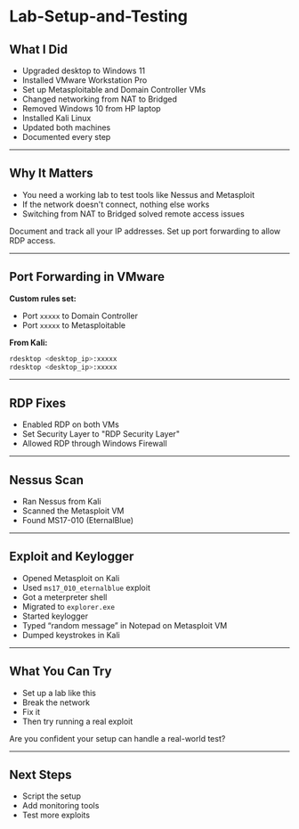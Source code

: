 # Lab-Setup-and-Testing

## What I Did

* Upgraded desktop to Windows 11
* Installed VMware Workstation Pro
* Set up Metasploitable and Domain Controller VMs
* Changed networking from NAT to Bridged
* Removed Windows 10 from HP laptop
* Installed Kali Linux
* Updated both machines
* Documented every step

---

## Why It Matters

* You need a working lab to test tools like Nessus and Metasploit
* If the network doesn't connect, nothing else works
* Switching from NAT to Bridged solved remote access issues

Document and track all your IP addresses.
Set up port forwarding to allow RDP access.

---

## Port Forwarding in VMware

**Custom rules set:**

* Port `xxxxx` to Domain Controller
* Port `xxxxx` to Metasploitable

**From Kali:**

```bash
rdesktop <desktop_ip>:xxxxx
rdesktop <desktop_ip>:xxxxx
```

---

## RDP Fixes

* Enabled RDP on both VMs
* Set Security Layer to "RDP Security Layer"
* Allowed RDP through Windows Firewall

---

## Nessus Scan

* Ran Nessus from Kali
* Scanned the Metasploit VM
* Found MS17-010 (EternalBlue)

---

## Exploit and Keylogger

* Opened Metasploit on Kali
* Used `ms17_010_eternalblue` exploit
* Got a meterpreter shell
* Migrated to `explorer.exe`
* Started keylogger
* Typed “random message” in Notepad on Metasploit VM
* Dumped keystrokes in Kali

---

## What You Can Try

* Set up a lab like this
* Break the network
* Fix it
* Then try running a real exploit

Are you confident your setup can handle a real-world test?

---

## Next Steps

* Script the setup
* Add monitoring tools
* Test more exploits
